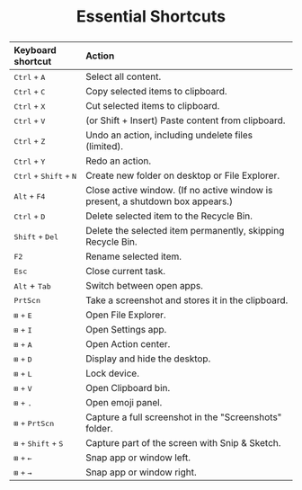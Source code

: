 #  <p style="text-align:center;">Essential Shortcuts</p>  

|Keyboard shortcut |Action  |  
|:---|:---|  
|<kbd>Ctrl</kbd> <kbd>+</kbd> <kbd>A</kbd> | Select all content.|
|<kbd>Ctrl</kbd> <kbd>+</kbd> <kbd>C</kbd> | Copy selected items to clipboard. |  
|<kbd>Ctrl</kbd> <kbd>+</kbd> <kbd>X</kbd> | Cut selected items to clipboard. |  
|<kbd>Ctrl</kbd> <kbd>+</kbd> <kbd>V</kbd> | (or Shift + Insert) Paste content from clipboard. |  
|<kbd>Ctrl</kbd> <kbd>+</kbd> <kbd>Z</kbd> | Undo an action, including undelete files (limited).|  
|<kbd>Ctrl</kbd> <kbd>+</kbd> <kbd>Y</kbd> | Redo an action. |  
|<kbd>Ctrl</kbd> <kbd>+</kbd> <kbd>Shift</kbd> <kbd>+</kbd> <kbd>N</kbd> | Create new folder on desktop or File Explorer. |  
|<kbd>Alt</kbd> <kbd>+</kbd> <kbd>F4</kbd> | Close active window. (If no active window is present, a shutdown box appears.) |  
|<kbd>Ctrl</kbd> <kbd>+</kbd> <kbd>D</kbd> | Delete selected item to the Recycle Bin. |  
|<kbd>Shift</kbd> <kbd>+</kbd> <kbd>Del</kbd> | Delete the selected item permanently, skipping Recycle Bin. |  
|<kbd>F2</kbd> | Rename selected item. |  
|<kbd>Esc</kbd> | Close current task. |  
|<kbd>Alt</kbd> + <kbd>Tab</kbd> | Switch between open apps.  |  
|<kbd>PrtScn</kbd> |Take a screenshot and stores it in the clipboard. |  
|<kbd>⊞</kbd> <kbd>+</kbd> <kbd>E</kbd> | Open File Explorer.|  
|<kbd>⊞</kbd> <kbd>+</kbd> <kbd>I</kbd> | Open Settings app.|  
|<kbd>⊞</kbd> <kbd>+</kbd> <kbd>A</kbd> | Open Action center.|  
|<kbd>⊞</kbd> <kbd>+</kbd> <kbd>D</kbd> | Display and hide the desktop.|  
|<kbd>⊞</kbd> <kbd>+</kbd> <kbd>L</kbd> | Lock device.|  
|<kbd>⊞</kbd> <kbd>+</kbd> <kbd>V</kbd> | Open Clipboard bin.|  
|<kbd>⊞</kbd> <kbd>+</kbd> <kbd>.</kbd> | Open emoji panel.|  
|<kbd>⊞</kbd> <kbd>+</kbd> <kbd>PrtScn</kbd> | Capture a full screenshot in the "Screenshots" folder.|  
|<kbd>⊞</kbd> <kbd>+</kbd> <kbd>Shift</kbd> <kbd>+</kbd> <kbd>S</kbd> | Capture part of the screen with Snip & Sketch.|  
|<kbd>⊞</kbd> <kbd>+</kbd> <kbd>←</kbd> | Snap app or window left.|  
|<kbd>⊞</kbd> <kbd>+</kbd> <kbd>→</kbd> | Snap app or window right.|  
